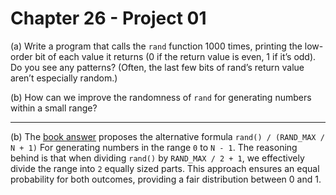 # Chapter 26 - Project 01

(a) Write a program that calls the `rand` function 1000 times, printing the low-order bit of each value it returns (0 if the return value is even, 1 if it’s odd). Do you see any patterns?  (Often, the last few bits of rand’s return value aren’t especially random.)

(b) How can we improve the randomness of `rand` for generating numbers within a small range?

---

(b)
The [book answer](http://knking.com/books/c2/answers/c26.html) proposes the alternative formula `rand() / (RAND_MAX / N + 1)`  For generating numbers in the range `0` to `N - 1`. 
The reasoning behind is that when dividing `rand()` by `RAND_MAX / 2 + 1`, we effectively divide the range into `2` equally sized parts. This approach ensures an equal probability for both outcomes, providing a fair distribution between 0 and 1.  
